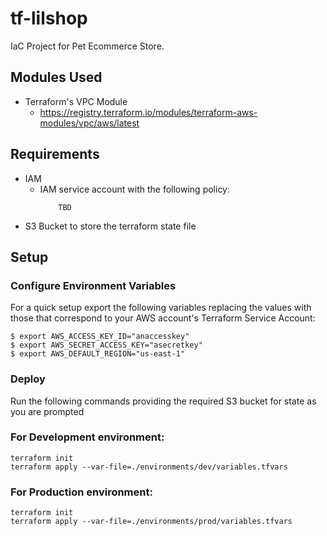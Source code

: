 # tf-lilshop
IaC Project for Pet Ecommerce  Store.



## Modules Used

* Terraform's VPC Module
  * https://registry.terraform.io/modules/terraform-aws-modules/vpc/aws/latest

## Requirements

* IAM
  * IAM service account with the following policy:
    ```
        TBD
    ```
* S3 Bucket to store the terraform state file


## Setup 

### Configure Environment Variables

For a quick setup export the following variables replacing the values with those that correspond to your AWS account's Terraform Service Account:

```
$ export AWS_ACCESS_KEY_ID="anaccesskey"
$ export AWS_SECRET_ACCESS_KEY="asecretkey"
$ export AWS_DEFAULT_REGION="us-east-1"
```

### Deploy

Run the following commands providing the required S3 bucket for state as you are prompted

### For Development environment:

```
terraform init
terraform apply --var-file=./environments/dev/variables.tfvars
```
### For Production environment:

```
terraform init
terraform apply --var-file=./environments/prod/variables.tfvars
```



